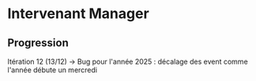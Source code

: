# Intervenant Manager

## Progression

Itération 12 (13/12) -> Bug pour l'année 2025 : décalage des event comme l'année débute un mercredi
